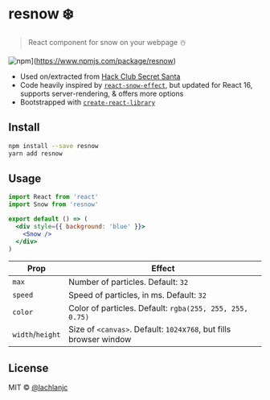 # resnow ❄️

> React component for snow on your webpage ☃️

![npm](https://img.shields.io/npm/v/resnow.svg)](https://www.npmjs.com/package/resnow)

- Used on/extracted from [Hack Club Secret Santa](https://hackclub.com/santa)
- Code heavily inspired by [`react-snow-effect`](https://github.com/jungledre/react-snow-effect), but updated for React 16, supports server-rendering, & offers more options
- Bootstrapped with [`create-react-library`](https://www.npmjs.com/package/create-react-library)

## Install

```bash
npm install --save resnow
yarn add resnow
```

## Usage

```jsx
import React from 'react'
import Snow from 'resnow'

export default () => (
  <div style={{ background: 'blue' }}>
    <Snow />
  </div>
)
```

| Prop             | Effect                                                              |
| ---------------- | ------------------------------------------------------------------- |
| `max`            | Number of particles. Default: `32`                                  |
| `speed`          | Speed of particles, in ms. Default: `32`                            |
| `color`          | Color of particles. Default: `rgba(255, 255, 255, 0.75)`            |
| `width`/`height` | Size of `<canvas>`. Default: `1024`x`768`, but fills browser window |

## License

MIT © [@lachlanjc](https://github.com/lachlanjc)
